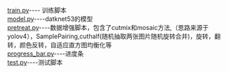 [train.py](https://github.com/muzixt/muzixt.github.io/blob/20204dd8ed32cf00b4cb03530548b6ce3d57f440/darknet/train.py)---- 训练脚本  
[model.py](https://github.com/muzixt/muzixt.github.io/blob/20204dd8ed32cf00b4cb03530548b6ce3d57f440/darknet/model.py)----datknet53的模型  
[pretreat.py](https://github.com/muzixt/muzixt.github.io/blob/20204dd8ed32cf00b4cb03530548b6ce3d57f440/darknet/pretreat.py)----数据增强脚本，包含了cutmix和mosaic方法,（思路来源于yolov4），SamplePairing,cuthalf(随机抽取两张图片随机旋转合并)，旋转，翻转，颜色反转，自适应直方图均衡化等  
[progress_bar.py](https://github.com/muzixt/muzixt.github.io/blob/20204dd8ed32cf00b4cb03530548b6ce3d57f440/darknet/progress_bar.py)----进度条  
[test.py](https://github.com/muzixt/muzixt.github.io/blob/78d2d24c78566378224e45050bbe3e69f3a95018/darknet/test.py)----测试脚本

